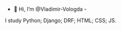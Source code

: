 - 👋 Hi, I’m @Vladimir-Vologda - 
<p>I study Python; 
        Django;
        DRF;
        HTML;
        CSS;
        JS.
</p>
